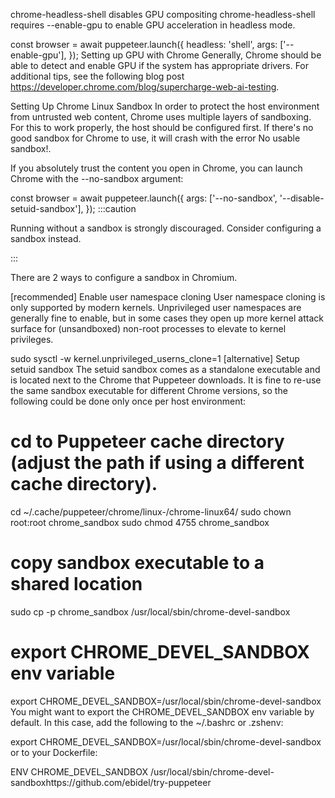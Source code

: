 chrome-headless-shell disables GPU compositing
chrome-headless-shell requires --enable-gpu to enable GPU acceleration in headless mode.

const browser = await puppeteer.launch({
  headless: 'shell',
  args: ['--enable-gpu'],
});
Setting up GPU with Chrome
Generally, Chrome should be able to detect and enable GPU if the system has appropriate drivers. For additional tips, see the following blog post https://developer.chrome.com/blog/supercharge-web-ai-testing.

Setting Up Chrome Linux Sandbox
In order to protect the host environment from untrusted web content, Chrome uses multiple layers of sandboxing. For this to work properly, the host should be configured first. If there's no good sandbox for Chrome to use, it will crash with the error No usable sandbox!.

If you absolutely trust the content you open in Chrome, you can launch Chrome with the --no-sandbox argument:

const browser = await puppeteer.launch({
  args: ['--no-sandbox', '--disable-setuid-sandbox'],
});
:::caution

Running without a sandbox is strongly discouraged. Consider configuring a sandbox instead.

:::

There are 2 ways to configure a sandbox in Chromium.

[recommended] Enable user namespace cloning
User namespace cloning is only supported by modern kernels. Unprivileged user namespaces are generally fine to enable, but in some cases they open up more kernel attack surface for (unsandboxed) non-root processes to elevate to kernel privileges.

sudo sysctl -w kernel.unprivileged_userns_clone=1
[alternative] Setup setuid sandbox
The setuid sandbox comes as a standalone executable and is located next to the Chrome that Puppeteer downloads. It is fine to re-use the same sandbox executable for different Chrome versions, so the following could be done only once per host environment:

# cd to Puppeteer cache directory (adjust the path if using a different cache directory).
cd ~/.cache/puppeteer/chrome/linux-<version>/chrome-linux64/
sudo chown root:root chrome_sandbox
sudo chmod 4755 chrome_sandbox
# copy sandbox executable to a shared location
sudo cp -p chrome_sandbox /usr/local/sbin/chrome-devel-sandbox
# export CHROME_DEVEL_SANDBOX env variable
export CHROME_DEVEL_SANDBOX=/usr/local/sbin/chrome-devel-sandbox
You might want to export the CHROME_DEVEL_SANDBOX env variable by default. In this case, add the following to the ~/.bashrc or .zshenv:

export CHROME_DEVEL_SANDBOX=/usr/local/sbin/chrome-devel-sandbox
or to your Dockerfile:

ENV CHROME_DEVEL_SANDBOX /usr/local/sbin/chrome-devel-sandboxhttps://github.com/ebidel/try-puppeteer
